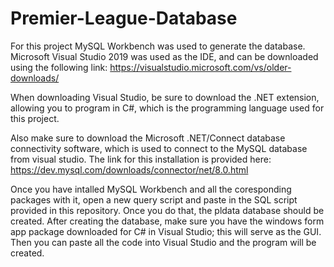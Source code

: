 # Premier-League-Database

For this project MySQL Workbench was used to generate the database. Microsoft Visual Studio 2019 was used as the IDE, and can be downloaded using the following
link: https://visualstudio.microsoft.com/vs/older-downloads/

When downloading Visual Studio, be sure to download the .NET extension, allowing you to program in C#, which is the programming language used for this project. 

Also make sure to download the Microsoft .NET/Connect database connectivity software, which is used to connect to the MySQL database from visual studio. The link for this installation is provided here: https://dev.mysql.com/downloads/connector/net/8.0.html

Once you have intalled MySQL Workbench and all the coresponding packages with it, open a new query script and paste in the SQL script provided in this repository. Once you do that, the pldata database should be created. After creating the database, make sure you have the windows form app package downloaded for C# in Visual Studio; this will serve as the GUI. Then you can paste all the code into Visual Studio and the program will be created.
